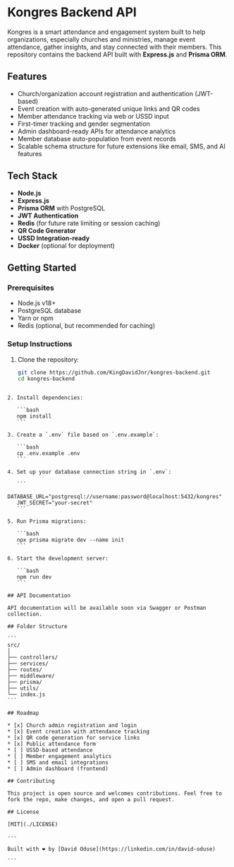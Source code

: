 # Kongres Backend API

Kongres is a smart attendance and engagement system built to help organizations, especially churches and ministries, manage event attendance, gather insights, and stay connected with their members. This repository contains the backend API built with **Express.js** and **Prisma ORM**.

## Features

- Church/organization account registration and authentication (JWT-based)
- Event creation with auto-generated unique links and QR codes
- Member attendance tracking via web or USSD input
- First-timer tracking and gender segmentation
- Admin dashboard-ready APIs for attendance analytics
- Member database auto-population from event records
- Scalable schema structure for future extensions like email, SMS, and AI features

## Tech Stack

- **Node.js**
- **Express.js**
- **Prisma ORM** with PostgreSQL
- **JWT Authentication**
- **Redis** (for future rate limiting or session caching)
- **QR Code Generator**
- **USSD Integration-ready**
- **Docker** (optional for deployment)

## Getting Started

### Prerequisites

- Node.js v18+
- PostgreSQL database
- Yarn or npm
- Redis (optional, but recommended for caching)

### Setup Instructions

1. Clone the repository:

   ```bash
   git clone https://github.com/KingDavidJnr/kongres-backend.git
   cd kongres-backend
````

2. Install dependencies:

   ```bash
   npm install
   ```

3. Create a `.env` file based on `.env.example`:

   ```bash
   cp .env.example .env
   ```

4. Set up your database connection string in `.env`:

   ```
   DATABASE_URL="postgresql://username:password@localhost:5432/kongres"
   JWT_SECRET="your-secret"
   ```

5. Run Prisma migrations:

   ```bash
   npx prisma migrate dev --name init
   ```

6. Start the development server:

   ```bash
   npm run dev
   ```

## API Documentation

API documentation will be available soon via Swagger or Postman collection.

## Folder Structure

```
src/
│
├── controllers/
├── services/
├── routes/
├── middleware/
├── prisma/
├── utils/
└── index.js
```

## Roadmap

* [x] Church admin registration and login
* [x] Event creation with attendance tracking
* [x] QR code generation for service links
* [x] Public attendance form
* [ ] USSD-based attendance
* [ ] Member engagement analytics
* [ ] SMS and email integrations
* [ ] Admin dashboard (frontend)

## Contributing

This project is open source and welcomes contributions. Feel free to fork the repo, make changes, and open a pull request.

## License

[MIT](./LICENSE)

---

Built with ❤️ by [David Oduse](https://linkedin.com/in/david-oduse)

```
